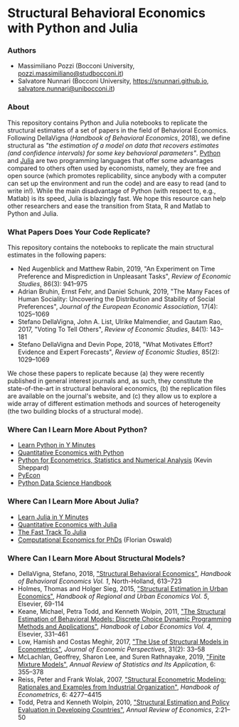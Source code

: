 # Structural Behavioral Economics with Python and Julia

### Authors

- Massimiliano Pozzi (Bocconi University, pozzi.massimiliano@studbocconi.it)
- Salvatore Nunnari (Bocconi University, https://snunnari.github.io, salvatore.nunnari@unibocconi.it)

### About

This repository contains Python and Julia notebooks to replicate the structural estimates of a set of papers in the field of Behavioral Economics. Following DellaVigna (*Handbook of Behavioral Economics*, 2018), we define structural as *"the estimation of a model on data that recovers estimates (and confidence intervals) for some key behavioral parameters"*. [Python](https://www.python.org) and [Julia](https://julialang.org) are two programming languages that offer some advantages compared to others often used by economists, namely, they are free and open source (which promotes replicability, since anybody with a computer can set up the environment and run the code) and are easy to read (and to write in!). While the main disadvantage of Python (with respect to, e.g., Matlab) is its speed, Julia is blazingly fast. We hope this resource can help other researchers and ease the transition from Stata, R and Matlab to Python and Julia.

### What Papers Does Your Code Replicate?

This repository contains the notebooks to replicate the main structural estimates in the following papers:

- Ned Augenblick and Matthew Rabin, 2019, "An Experiment on Time Preference and Misprediction in Unpleasant Tasks", *Review of Economic Studies*, 86(3): 941&ndash;975
- Adrian Bruhin, Ernst Fehr, and Daniel Schunk, 2019, "The Many Faces of Human Sociality: Uncovering the Distribution and Stability of Social Preferences", *Journal of the European Economic Association*, 17(4): 1025&ndash;1069
- Stefano DellaVigna, John A. List, Ulrike Malmendier, and Gautam Rao, 2017, "Voting To Tell Others", *Review of Economic Studies*, 84(1): 143&ndash;181
- Stefano DellaVigna and Devin Pope, 2018, "What Motivates Effort? Evidence and Expert Forecasts", *Review of Economic Studies*, 85(2): 1029&ndash;1069

We chose these papers to replicate because (a) they were recently published in general interest journals and, as such, they constitute the state-of-the-art in structural behavioral economics, (b) the replication files are available on the journal's website, and (c) they allow us to explore a wide array of different estimation methods and sources of heterogeneity (the two building blocks of a structural mode).

### Where Can I Learn More About Python?

- [Learn Python in Y Minutes](https://learnxinyminutes.com/docs/python/)
- [Quantitative Economics with Python](https://quantecon.org/python-lectures/)
- [Python for Econometrics, Statistics and Numerical Analysis](https://www.kevinsheppard.com/teaching/python/notes/) (Kevin Sheppard)
- [PyEcon](https://pyecon.org)
- [Python Data Science Handbook](https://jakevdp.github.io/PythonDataScienceHandbook/)

### Where Can I Learn More About Julia?

- [Learn Julia in Y Minutes](https://learnxinyminutes.com/docs/julia/)
- [Quantitative Economics with Julia](https://julia.quantecon.org/intro.html)
- [The Fast Track To Julia](https://juliadocs.github.io/Julia-Cheat-Sheet/)
- [Computational Economics for PhDs](https://floswald.github.io/NumericalMethods/) (Florian Oswald)

### Where Can I Learn More About Structural Models?

 - DellaVigna, Stefano, 2018, ["Structural Behavioral Economics"](http://snunnari.github.io/dellavigna.pdf), *Handbook of Behavioral Economics Vol. 1*, North-Holland, 613&ndash;723
 - Holmes, Thomas and Holger Sieg, 2015, ["Structural Estimation in Urban Economics"](http://snunnari.github.io/holmes.pdf), *Handbook of Regional and Urban Economics Vol. 5*, Elsevier, 69-114
 - Keane, Michael, Petra Todd, and Kenneth Wolpin, 2011, ["The Structural Estimation of Behavioral Models: Discrete Choice Dynamic Programming Methods and Applications"](http://snunnari.github.io/keane.pdf), *Handbook of Labor Economics Vol. 4*, Elsevier, 331&ndash;461
 - Low, Hamish and Costas Meghir, 2017, ["The Use of Structural Models in Econometrics"](http://snunnari.github.io/low.pdf), *Journal of Economic Perspectives*, 31(2): 33&ndash;58
 - McLachlan, Geoffrey, Sharon Lee, and Suren Rathnayake, 2019, ["Finite Mixture Models"](http://snunnari.github.io/mclachlan.pdf), *Annual Review of Statistics and Its Application*, 6: 355&ndash;378
 - Reiss, Peter and Frank Wolak, 2007, ["Structural Econometric Modeling: Rationales and Examples from Industrial Organization"](http://snunnari.github.io/reiss.pdf), *Handbook of Econometrics*, 6: 4277&ndash;4415
 - Todd, Petra and Kenneth Wolpin, 2010, ["Structural Estimation and Policy Evaluation in Developing Countries"](http://snunnari.github.io/todd.pdf), *Annual Review of Economics*, 2:21&ndash;50
